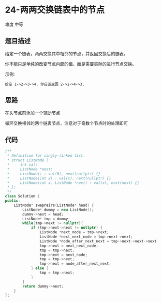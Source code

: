 # 24-两两交换链表中的节点

难度 中等



## 题目描述

给定一个链表，两两交换其中相邻的节点，并返回交换后的链表。

你不能只是单纯的改变节点内部的值，而是需要实际的进行节点交换。

示例:

```
给定 1->2->3->4, 你应该返回 2->1->4->3.
```



## 思路

在头节点前添加一个辅助节点

循环交换相邻的两个链表节点，注意对于奇数个节点时的处理即可



## 代码

```c++
/**
 * Definition for singly-linked list.
 * struct ListNode {
 *     int val;
 *     ListNode *next;
 *     ListNode() : val(0), next(nullptr) {}
 *     ListNode(int x) : val(x), next(nullptr) {}
 *     ListNode(int x, ListNode *next) : val(x), next(next) {}
 * };
 */
class Solution {
public:
    ListNode* swapPairs(ListNode* head) {
        ListNode* dummy = new ListNode();
        dummy->next = head;
        ListNode* tmp = dummy;
        while(tmp->next != nullptr){
            if (tmp->next->next != nullptr) {
                ListNode *next_node = tmp->next;
                ListNode *next_next_node = tmp->next->next;
                ListNode *node_after_next_next = tmp->next->next->next;
                tmp->next = next_next_node;
                tmp = tmp->next;
                tmp->next = next_node;
                tmp = tmp->next;
                tmp->next = node_after_next_next;
            } else {
                tmp = tmp->next;
            }
        }
        return dummy->next;
    }
};
```


